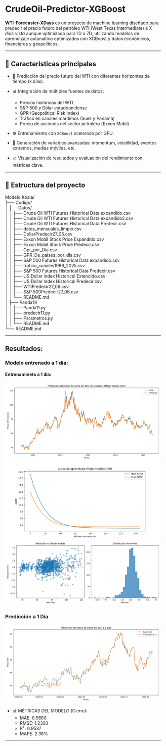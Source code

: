 # CrudeOil-Predictor-XGBoost

**WTI-Forecaster-XDays** es un proyecto de machine learning diseñado para predecir el precio futuro del petróleo WTI (West Texas Intermediate) a *X días vista* aunque optimizado para 1D o 7D, utilizando modelos de aprendizaje automático optimizados con XGBoost y datos económicos, financieros y geopolíticos.

---

## 🚀 Características principales

- 🔮 Predicción del precio futuro del WTI con diferentes horizontes de tiempo (`X` días).
  
- 📊 Integración de múltiples fuentes de datos:
  
  - Precios históricos del WTI
  - S&P 500 y Dólar estadounidense
  - GPR (Geopolitical Risk Index)
  - Tráfico en canales marítimos (Suez y Panamá)
  - Precio de acciones del sector petrolero (Exxon Mobil)
    
- ⚙️ Entrenamiento con `XGBoost` acelerado por GPU.
  
- 🧠 Generación de variables avanzadas: momentum, volatilidad, eventos extremos, medias móviles, etc.
  
- 📈 Visualización de resultados y evaluación del rendimiento con métricas clave.

---

## 📁 Estructura del proyecto

Modelo Koala/  
  ├── Codigo/  
  │ ├──Datos/  
  │ │  ├── Crude Oil WTI Futures Historical Data expandido.csv  
  │ │  ├── Crude Oil WTI Futures Historical Data expandido2.csv  
  │ │  ├── Crude Oil WTI Futures Historical Data Predecir.csv  
  │ │  ├── datos_mensuales_limpio.csv  
  │ │  ├── DollarPredecir27_06.csv   
  │ │  ├── Exxon Mobil Stock Price Expandido.csv  
  │ │  ├── Exxon Mobil Stock Price Predecir.csv  
  │ │  ├── Gpr_por_Dia.csv  
  │ │  ├── GPR_De_paises_por_dia.csv  
  │ │  ├── S&P 500 Futures Historical Data expandido.csv  
  │ │  ├── trafico_canales1986_2025.csv  
  │ │  ├── S&P 500 Futures Historical Data Predecir.csv  
  │ │  ├── US Dollar Index Historical Extendido.csv  
  │ │  ├── US Dollar Index Historical Predecir.csv  
  │ │  ├──  WTIPredecir27_06.csv  
  │ │  ├── S&P 500Predecir27_06.csv    
  │ │  └── README.md  
  │ ├── Panda11/  
  │ │  ├── Panda11.py    
  │ │  ├── predecir11.py  
  │ │  ├── Parametros.py  
  │ │  └── README.md  
  └── README.md  

---
## Resultados:


### Modelo entrenado a 1 día:
#### Entrenamineto a 1 día:
![Entrenamiento1](/images/Train1.png)
![Entrenamiento2](/images/Train2.png)
![Entrenamiento3](/images/Train3.png) 
### Predicción a 1 Día
![Entrenamiento3](/images/Predic1.png) 
- 📊 MÉTRICAS DEL MODELO (Cierre):
  - MAE:  0.9680
  - RMSE: 1.2303
  - R²:   0.9537
  - MAPE: 2.38%
---


